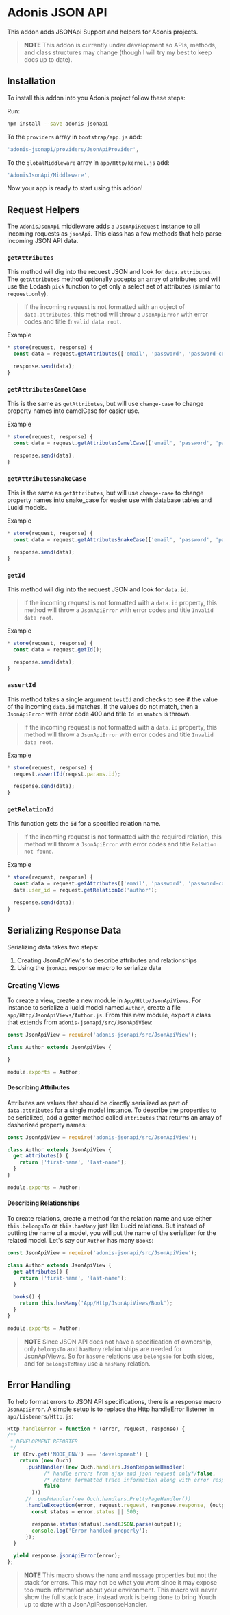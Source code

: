 # Adonis JSON API

This addon adds JSONApi Support and helpers for Adonis projects.

> **NOTE** This addon is currently under development so APIs, methods, and class structures may change (though I will try my best to keep docs up to date).

## Installation

To install this addon into you Adonis project follow these steps:

Run:

```bash
npm install --save adonis-jsonapi
```

To the `providers` array in `bootstrap/app.js` add:

```js
'adonis-jsonapi/providers/JsonApiProvider',
```

To the `globalMiddleware` array in `app/Http/kernel.js` add:

```js
'AdonisJsonApi/Middleware',
```

Now your app is ready to start using this addon!

## Request Helpers

The `AdonisJsonApi` middleware adds a `JsonApiRequest` instance to all incoming requests as `jsonApi`.
This class has a few methods that help parse incoming JSON API data.

### `getAttributes`

This method will dig into the request JSON and look for `data.attributes`.
The `getAttributes` method optionally accepts an array of attributes and will use the Lodash `pick` function to get only a select set of attributes (similar to `request.only`).

> If the incoming request is not formatted with an object of `data.attributes`, this method will throw a `JsonApiError` with error codes and title `Invalid data root`.

Example
```js
* store(request, response) {
  const data = request.getAttributes(['email', 'password', 'password-confirmation']);

  response.send(data);
}
```

### `getAttributesCamelCase`

This is the same as `getAttributes`, but will use `change-case` to change property names into camelCase for easier use.

Example
```js
* store(request, response) {
  const data = request.getAttributesCamelCase(['email', 'password', 'password-confirmation']);

  response.send(data);
}
```

### `getAttributesSnakeCase`

This is the same as `getAttributes`, but will use `change-case` to change property names into snake_case for easier use with database tables and Lucid models.

Example
```js
* store(request, response) {
  const data = request.getAttributesSnakeCase(['email', 'password', 'password-confirmation']);

  response.send(data);
}
```

### `getId`

This method will dig into the request JSON and look for `data.id`.

> If the incoming request is not formatted with a `data.id` property, this method will throw a `JsonApiError` with error codes and title `Invalid data root`.

Example
```js
* store(request, response) {
  const data = request.getId();

  response.send(data);
}
```

### `assertId`

This method takes a single argument `testId` and checks to see if the value of the incoming `data.id` matches.
If the values do not match, then a `JsonApiError` with error code 400 and title `Id mismatch` is thrown.

> If the incoming request is not formatted with a `data.id` property, this method will throw a `JsonApiError` with error codes and title `Invalid data root`.

Example
```js
* store(request, response) {
  request.assertId(reqest.params.id);

  response.send(data);
}
```

### `getRelationId`

This function gets the `id` for a specified relation name.

> If the incoming request is not formatted with the required relation, this method will throw a `JsonApiError` with error codes and title `Relation not found`.

Example
```js
* store(request, response) {
  const data = request.getAttributes(['email', 'password', 'password-confirmation']);
  data.user_id = request.getRelationId('author');

  response.send(data);
}
```

## Serializing Response Data

Serializing data takes two steps:

1. Creating JsonApiView's to describe attributes and relationships
2. Using the `jsonApi` response macro to serialize data

### Creating Views

To create a view, create a new module in `App/Http/JsonApiViews`.
For instance to serialize a lucid model named `Author`, create a file `app/Http/JsonApiViews/Author.js`.
From this new module, export a class that extends from `adonis-jsonapi/src/JsonApiView`:

```js
const JsonApiView = require('adonis-jsonapi/src/JsonApiView');

class Author extends JsonApiView {

}

module.exports = Author;
```

#### Describing Attributes

Attributes are values that should be directly serialized as part of `data.attributes` for a single model instance.
To describe the properties to be serialized, add a getter method called `attributes` that returns an array of dasherized property names:

```js
const JsonApiView = require('adonis-jsonapi/src/JsonApiView');

class Author extends JsonApiView {
  get attributes() {
    return ['first-name', 'last-name'];
  }
}

module.exports = Author;
```

#### Describing Relationships

To create relations, create a method for the relation name and use either `this.belongsTo` or `this.hasMany` just like Lucid relations.
But instead of putting the name of a model, you will put the name of the serializer for the related model.
Let's say our `Author` has many `Book`s:

```js
const JsonApiView = require('adonis-jsonapi/src/JsonApiView');

class Author extends JsonApiView {
  get attributes() {
    return ['first-name', 'last-name'];
  }

  books() {
    return this.hasMany('App/Http/JsonApiViews/Book');
  }
}

module.exports = Author;
```

> **NOTE** Since JSON API does not have a specification of ownership, only `belongsTo` and `hasMany` relationships are needed for JsonApiViews.
> So for `hasOne` relations use `belongsTo` for both sides, and for `belongsToMany` use a `hasMany` relation.

## Error Handling

To help format errors to JSON API specifications, there is a response macro `JsonApiError`.
A simple setup is to replace the Http handleError listener in `app/Listeners/Http.js`:

```js
Http.handleError = function * (error, request, response) {
/**
 * DEVELOPMENT REPORTER
 */
  if (Env.get('NODE_ENV') === 'development') {
    return (new Ouch)
      .pushHandler((new Ouch.handlers.JsonResponseHandler(
            /* handle errors from ajax and json request only*/false,
            /* return formatted trace information along with error response*/false,
            false
        )))
      // .pushHandler(new Ouch.handlers.PrettyPageHandler())
      .handleException(error, request.request, response.response, (output) => {
        const status = error.status || 500;

        response.status(status).send(JSON.parse(output));
        console.log('Error handled properly');
      });
  }

  yield response.jsonApiError(error);
};
```

> **NOTE** This macro shows the `name` and `message` properties but not the stack for errors.
> This may not be what you want since it may expose too much information about your environment.
> This macro will never show the full stack trace, instead work is being done to bring Youch up to date with a JsonApiResponseHandler.

